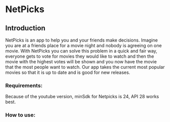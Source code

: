 # NetPicks
## Introduction
NetPicks is an app to help you and your friends make decisions. Imagine you are at a friends place for a movie night and nobody is agreeing on one movie. With NetPicks you can solve this problem in a quick and fair way, everyone gets to vote for movies they would like to watch and then the movie with the highest votes will be shown and you now have the movie that the most people want to watch. Our app takes the current most popular movies so that it is up to date and is good for new releases.

### Requirements: 
Because of the youtube version, minSdk for Netpicks is 24, API 28 works best.

### How to use: 



